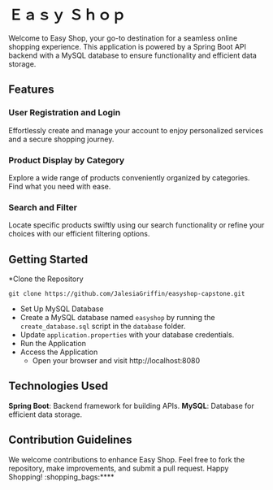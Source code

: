 # Ｅａｓｙ Ｓｈｏｐ

Welcome to Easy Shop, your go-to destination for a seamless online shopping experience. This application is powered by a Spring Boot API backend with a MySQL database to ensure functionality and efficient data storage.

## Features
### User Registration and Login
Effortlessly create and manage your account to enjoy personalized services and a secure shopping journey.

### Product Display by Category
Explore a wide range of products conveniently organized by categories. Find what you need with ease.

### Search and Filter
Locate specific products swiftly using our search functionality or refine your choices with our efficient filtering options.

## Getting Started
*Clone the Repository
   ```
   git clone https://github.com/JalesiaGriffin/easyshop-capstone.git
   ```
- Set Up MySQL Database
- Create a MySQL database named `easyshop` by running the `create_database.sql` script in the `database` folder.
- Update `application.properties` with your database credentials.
- Run the Application
- Access the Application
  - Open your browser and visit http://localhost:8080

## Technologies Used
**Spring Boot**: Backend framework for building APIs.
**MySQL**: Database for efficient data storage.

## Contribution Guidelines
We welcome contributions to enhance Easy Shop. Feel free to fork the repository, make improvements, and submit a pull request.
Happy Shopping! :shopping_bags:****